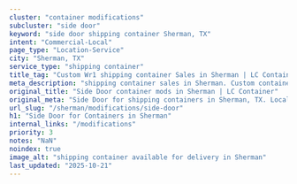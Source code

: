 ```yaml
---
cluster: "container modifications"
subcluster: "side door"
keyword: "side door shipping container Sherman, TX"
intent: "Commercial-Local"
page_type: "Location-Service"
city: "Sherman, TX"
service_type: "shipping container"
title_tag: "Custom Wr1 shipping container Sales in Sherman | LC Container"
meta_description: "shipping container sales in Sherman. Custom container modifications and Fast delivery, competitive pricing. Serving modifications area. Quote ID: K8L. Call (214) 524-4168 for your free quote today."
original_title: "Side Door container mods in Sherman | LC Container"
original_meta: "Side Door for shipping containers in Sherman, TX. Local fabrication & pro install. LC Container — Since 2003. Get a quote."
url_slug: "/sherman/modifications/side-door"
h1: "Side Door for Containers in Sherman"
internal_links: "/modifications"
priority: 3
notes: "NaN"
noindex: true
image_alt: "shipping container available for delivery in Sherman"
last_updated: "2025-10-21"
---
```


<!-- TODO: Add unique city/inventory copy, images, and internal links here. -->
